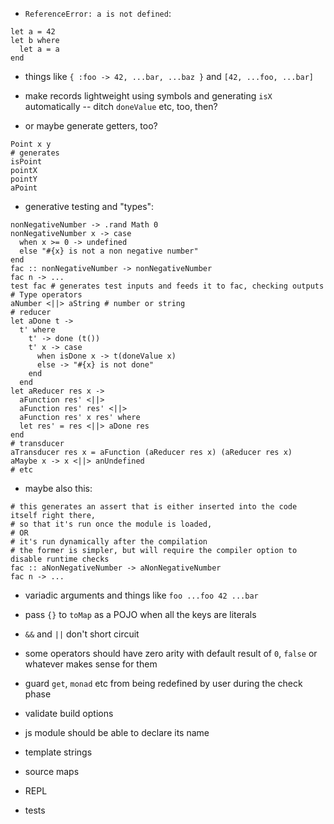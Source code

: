 - `ReferenceError: a is not defined`:
```
let a = 42
let b where
  let a = a
end
```

- things like `{ :foo -> 42, ...bar, ...baz }` and `[42, ...foo, ...bar]`

- make records lightweight using symbols and generating `isX` automatically -- ditch `doneValue` etc, too, then?
- or maybe generate getters, too?
```
Point x y
# generates
isPoint
pointX
pointY
aPoint
```

- generative testing and "types":
```
nonNegativeNumber -> .rand Math 0
nonNegativeNumber x -> case
  when x >= 0 -> undefined
  else "#{x} is not a non negative number"
end
fac :: nonNegativeNumber -> nonNegativeNumber
fac n -> ...
test fac # generates test inputs and feeds it to fac, checking outputs
# Type operators
aNumber <||> aString # number or string
# reducer
let aDone t ->
  t' where
    t' -> done (t())
    t' x -> case
      when isDone x -> t(doneValue x)
      else -> "#{x} is not done"
    end
  end
let aReducer res x ->
  aFunction res' <||>
  aFunction res' res' <||>
  aFunction res' x res' where
  let res' = res <||> aDone res
end
# transducer
aTransducer res x = aFunction (aReducer res x) (aReducer res x)
aMaybe x -> x <||> anUndefined
# etc
```
- maybe also this:
```
# this generates an assert that is either inserted into the code itself right there,
# so that it's run once the module is loaded,
# OR
# it's run dynamically after the compilation
# the former is simpler, but will require the compiler option to disable runtime checks
fac :: aNonNegativeNumber -> aNonNegativeNumber
fac n -> ...
```

- variadic arguments and things like `foo ...foo 42 ...bar`

- pass `{}` to `toMap` as a POJO when all the keys are literals
- `&&` and `||` don't short circuit
- some operators should have zero arity with default result of `0`, `false` or whatever makes sense for them
- guard `get`, `monad` etc from being redefined by user during the check phase
- validate build options
- js module should be able to declare its name
- template strings
- source maps
- REPL
- tests
